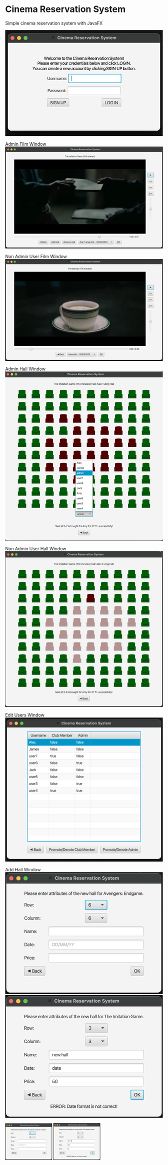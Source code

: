 # Cinema Reservation System
Simple cinema reservation system with JavaFX

![Alt text](/screenshots/log-in-window.png "Log In Window")


Admin Film Window
![Alt text](/screenshots/admin-film-window.png "Admin Film Window")


Non Admin User Film Window
![Alt text](/screenshots/non-admin-user-film-window.png "Non Admin User Film Window")


Admin Hall Window
![Alt text](/screenshots/admin-hall-window.png "Admin Hall Window")


Non Admin User Hall Window
![Alt text](/screenshots/non-admin-user-hall-window.png "Non Admin User Hall Window")


Edit Users Window
![Alt text](/screenshots/edit-users-window.png "Edit Users Window")


Add Hall Window
![Alt text](/screenshots/add-hall-window.png "Add Hall Window") ![Alt text](/screenshots/add-hall-window-error-example.png "Add Hall Window Error Exmaple")

<p float="left">
  <img src="/screenshots/add-hall-window.png" width="150" />
  <img src="/screenshots/add-hall-window-error-example.png" width="150" /> 
</p>
